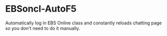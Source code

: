 # EBSoncl-AutoF5
Automatically log in EBS Online class and constantly reloads chatting page so you don't need to do it manually.
